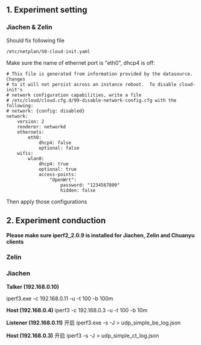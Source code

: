 ## 1. Experiment setting

### Jiachen & Zelin

Should fix following file

    /etc/netplan/50-cloud-init.yaml       

Make sure the name of ethernet port is "eth0", dhcp4 is off:

    # This file is generated from information provided by the datasource.  Changes
    # to it will not persist across an instance reboot.  To disable cloud-init's
    # network configuration capabilities, write a file
    # /etc/cloud/cloud.cfg.d/99-disable-network-config.cfg with the following:
    # network: {config: disabled}
    network:
        version: 2
        renderer: networkd
        ethernets:
            eth0:
                dhcp4: false
                optional: false 
        wifis:
            wlan0:
                dhcp4: true
                optional: true
                access-points:
                    "OpenWrt":
                        password: "1234567809"
                        hidden: false

Then apply those configurations

## 2. Experiment conduction

**Please make sure iperf2_2.0.9 is installed for Jiachen, Zelin and Chuanyu clients**

### 


### Zelin





### Jiachen

**Talker (192.168.0.10)** 

iperf3.exe -c 192.168.0.11 -u -t 100 -b 100m 

**Host (192.168.0.4)** iperf3 -c 192.168.0.3 -u -t 100 -b 10m

**Listener (192.168.0.11)** 开启 iperf3.exe -s -J > udp_simple_be_log.json

**Host (192.168.0.3)** 开启 iperf3 -s -J > udp_simple_ct_log.json